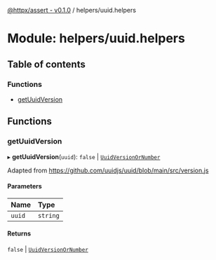 [@httpx/assert - v0.1.0](../README.md) / helpers/uuid.helpers

# Module: helpers/uuid.helpers

## Table of contents

### Functions

- [getUuidVersion](helpers_uuid_helpers.md#getuuidversion)

## Functions

### getUuidVersion

▸ **getUuidVersion**(`uuid`): ``false`` \| [`UuidVersionOrNumber`](types_uuid_types.md#uuidversionornumber)

Adapted from https://github.com/uuidjs/uuid/blob/main/src/version.js

#### Parameters

| Name | Type |
| :------ | :------ |
| `uuid` | `string` |

#### Returns

``false`` \| [`UuidVersionOrNumber`](types_uuid_types.md#uuidversionornumber)
